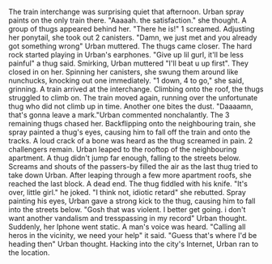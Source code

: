   The train interchange was surprising quiet that afternoon. Urban spray paints on the only train there. "Aaaaah. the satisfaction." she thought. A group of thugs 
appeared behind her. "There he is!" 1 screamed. Adjusting her ponytail, she took out 2 canisters. "Damn, we just met and you already got something wrong" Urban muttered.
  The thugs came closer. The hard rock started playing in Urban's earphones. "Give up lil gurl, it'll be less painful" a thug said. Smirking, Urban muttered "I'll beat u up first".
  They closed in on her. Spinning her canisters, she swung them around like nunchucks, knocking out one immediately. "1 down, 4 to go," she said, grinning. A train arrived at the interchange. Climbing onto the roof, the thugs struggled to climb on. The train moved again, running over the unfortunate thug who did not climb up in time. Another one bites the dust. "Daaaamn, that's gonna leave a mark."Urban commented nonchalantly. The 3 remaining thugs chased her. Backflipping onto the neighbouring train, she spray painted a thug's eyes, causing him to fall off the train and onto the tracks. A loud crack of a bone was heard as the thug screamed in pain. 2 challengers remain. Urban leaped to the rooftop of the neighbouring apartment. A thug didn't jump far enough, falling to the streets below. Screams and shouts of the passers-by filled the air as the last thug tried to take down Urban. After leaping through a few more apartment roofs, she reached the last block. A dead end. The thug fiddled with his knife. "It's over, little girl." he joked. "I think not, idiotic retard" she rebutted. Spray painting his eyes, Urban gave a strong kick to the thug, causing him to fall into the streets below.
  "Gosh that was violent. I better get going. i don't want another vandalism and tresspassing in my record" Urban thought. Suddenly, her Iphone went static. A man's voice was heard. "Calling all heros in the vicinity, we need your help" it said. "Guess that's where I'd be heading then" Urban thought. Hacking into the city's Internet, Urban ran to the location.
